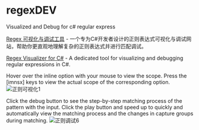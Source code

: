 # regexDEV
Visualized and Debug for c# regular express

[Regex 可视化与调试工具](www.regexDEV.com) - 一个专为C#开发者设计的正则表达式可视化与调试网站，帮助你更直观地理解复杂的正则表达式并进行匹配调试。

[Regex Visualizer for C#](www.regexDEV.com) - A dedicated tool for visualizing and debugging regular expressions in C#.

Hover over the inline option with your mouse to view the scope. Press the [imnsx] keys to view the actual scope of the corresponding option.
![正则可视化1](https://github.com/user-attachments/assets/018a6ba0-df1a-46cb-a2a9-d9fc3ed90928)

Click the debug button to see the step-by-step matching process of the pattern with the input. Click the play button and speed up to quickly and automatically view the matching process and the changes in capture groups during matching.
![正则调试6](https://github.com/user-attachments/assets/71c67ce8-ebfb-4785-8e6e-8672d70365cb)
